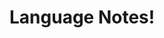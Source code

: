 <!-- TITLE: Language Notes -->
<!-- SUBTITLE: A quick summary of Language Notes -->

# Language Notes!